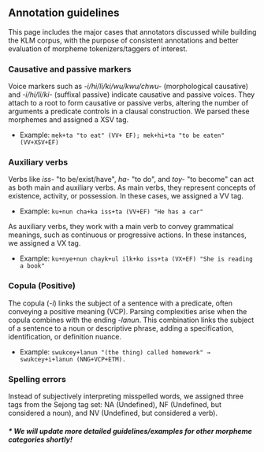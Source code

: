 ## Annotation guidelines
This page includes the major cases that annotators discussed while building the KLM corpus, with the purpose of consistent annotations and better evaluation of morpheme tokenizers/taggers of interest.


### Causative and passive markers

Voice markers such as *-i/hi/li/ki/wu/kwu/chwu-* (morphological causative) and *-i/hi/li/ki-* (suffixal passive) indicate causative and passive voices. They attach to a root to form causative or passive verbs, altering the number of arguments a predicate controls in a clausal construction. We parsed these morphemes and assigned a XSV tag.

- Example: `mek+ta "to eat" (VV+ EF); mek+hi+ta "to be eaten" (VV+XSV+EF)`

### Auxiliary verbs

Verbs like *iss-* "to be/exist/have", *ha-* "to do", and *toy-* "to become" can act as both main and auxiliary verbs. As main verbs, they represent concepts of existence, activity, or possession. In these cases, we assigned a VV tag.

- Example: `ku+nun cha+ka iss+ta (VV+EF) "He has a car"`

As auxiliary verbs, they work with a main verb to convey grammatical meanings, such as continuous or progressive actions. In these instances, we assigned a VX tag.

- Example: `ku+nye+nun chayk+ul ilk+ko iss+ta (VX+EF) "She is reading a book"`

### Copula (Positive)

The copula (*-i*) links the subject of a sentence with a predicate, often conveying a positive meaning (VCP). Parsing complexities arise when the copula combines with the ending *-lanun*. This combination links the subject of a sentence to a noun or descriptive phrase, adding a specification, identification, or definition nuance.

- Example: `swukcey+lanun "(the thing) called homework" → swukcey+i+lanun (NNG+VCP+ETM).`

### Spelling errors

Instead of subjectively interpreting misspelled words, we assigned three tags from the Sejong tag set: NA (Undefined), NF (Undefined, but considered a noun), and NV (Undefined, but considered a verb).

##### * We will update more detailed guidelines/examples for other morpheme categories shortly!
